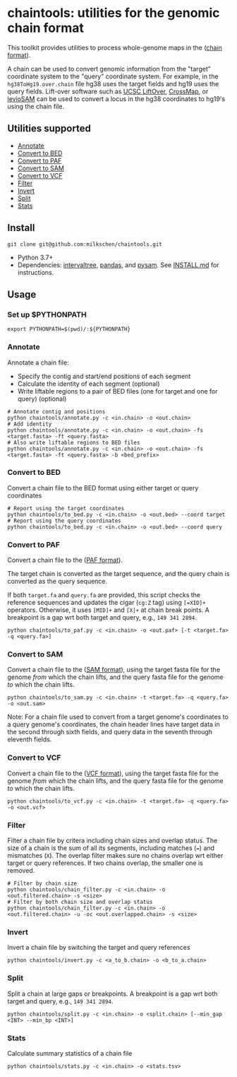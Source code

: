 # chaintools: utilities for the genomic chain format

This toolkit provides utilities to process whole-genome maps in the ([chain format](https://genome.ucsc.edu/goldenPath/help/chain.html)).

A chain can be used to convert genomic information from the "target" coordinate system to the "query" coordinate system.
For example, in the `hg38ToHg19.over.chain` file hg38 uses the target fields and hg19 uses the query fields.
Lift-over software such as [UCSC LiftOver](https://genome.ucsc.edu/cgi-bin/hgLiftOver), [CrossMap](https://github.com/liguowang/CrossMap), or [levioSAM](https://github.com/alshai/levioSAM) can be used to convert a locus in the hg38 coordinates to hg19's using the chain file.

## Utilities supported

- [Annotate](#annotate)
- [Convert to BED](#convert-to-bed)
- [Convert to PAF](#convert-to-paf)
- [Convert to SAM](#convert-to-sam)
- [Convert to VCF](#convert-to-vcf)
- [Filter](#filter)
- [Invert](#invert)
- [Split](#split)
- [Stats](#stats)

## Install

```shell
git clone git@github.com:milkschen/chaintools.git
```

- Python 3.7+
- Dependencies: [intervaltree](https://github.com/chaimleib/intervaltree), [pandas](https://pandas.pydata.org), and [pysam](https://pysam.readthedocs.io/en/latest/). See [INSTALL.md](INSTALL.md) for instructions.

## Usage

### Set up $PYTHONPATH

```shell
export PYTHONPATH=$(pwd)/:${PYTHONPATH}
```

### Annotate

Annotate a chain file:

- Specify the contig and start/end positions of each segment
- Calculate the identity of each segment (optional)
- Write liftable regions to a pair of BED files (one for target and one for query) (optional)

```shell
# Annotate contig and positions
python chaintools/annotate.py -c <in.chain> -o <out.chain>
# Add identity
python chaintools/annotate.py -c <in.chain> -o <out.chain> -fs <target.fasta> -ft <query.fasta>
# Also write liftable regions to BED files
python chaintools/annotate.py -c <in.chain> -o <out.chain> -fs <target.fasta> -ft <query.fasta> -b <bed_prefix>
```

### Convert to BED

Convert a chain file to the BED format using either target or query coordinates

```shell
# Report using the target coordinates
python chaintools/to_bed.py -c <in.chain> -o <out.bed> --coord target
# Report using the query coordinates
python chaintools/to_bed.py -c <in.chain> -o <out.bed> --coord query
```

### Convert to PAF

Convert a chain file to the ([PAF format](https://github.com/lh3/miniasm/blob/master/PAF.md)).

The target chain is converted as the target sequence, and the query chain is converted as the query sequence.

If both `target.fa` and `query.fa` are provided, this script checks the reference sequences and updates the cigar (`cg:Z` tag) using `[=XID]+` operators.
Otherwise, it uses `[MID]+` and `[X]+` at chain break points. A breakpoint is a gap wrt both target and query, e.g., `149 341 2894`.

```shell
python chaintools/to_paf.py -c <in.chain> -o <out.paf> [-t <target.fa> -q <query.fa>]
```

### Convert to SAM

Convert a chain file to the ([SAM format](https://samtools.github.io/hts-specs/SAMv1.pdf)),
using the target fasta file for the genome _from_ which
the chain lifts, and the query fasta file for the genome _to_ which the chain lifts.

```shell
python chaintools/to_sam.py -c <in.chain> -t <target.fa> -q <query.fa> -o <out.sam>
```

Note: For a chain file used to convert from a target genome's coordinates to a query
genome's coordinates, the chain header lines have target data in the second through
sixth fields, and query data in the seventh through eleventh fields.

### Convert to VCF

Convert a chain file to the ([VCF format](https://samtools.github.io/hts-specs/VCFv4.2.pdf)),
using the target fasta file for the genome _from_ which
the chain lifts, and the query fasta file for the genome _to_ which the chain lifts.

```shell
python chaintools/to_vcf.py -c <in.chain> -t <target.fa> -q <query.fa> -o <out.vcf>
```

### Filter

Filter a chain file by critera including chain sizes and overlap status.
The size of a chain is the sum of all its segments, including matches (`=`) and mismatches (`X`).
The overlap filter makes sure no chains overlap wrt either target or query references. If two chains overlap, the smaller one is removed.

```shell
# Filter by chain size
python chaintools/chain_filter.py -c <in.chain> -o <out.filtered.chain> -s <size>
# Filter by both chain size and overlap status
python chaintools/chain_filter.py -c <in.chain> -o <out.filtered.chain> -u -oc <out.overlapped.chain> -s <size>
```

### Invert

Invert a chain file by switching the target and query references

```shell
python chaintools/invert.py -c <a_to_b.chain> -o <b_to_a.chain>
```

### Split

Split a chain at large gaps or breakpoints. A breakpoint is a gap wrt both target and query, e.g., `149 341 2894`.

```shell
python chaintools/split.py -c <in.chain> -o <split.chain> [--min_gap <INT> --min_bp <INT>]
```

### Stats

Calculate summary statistics of a chain file

```shell
python chaintools/stats.py -c <in.chain> -o <stats.tsv>
```
